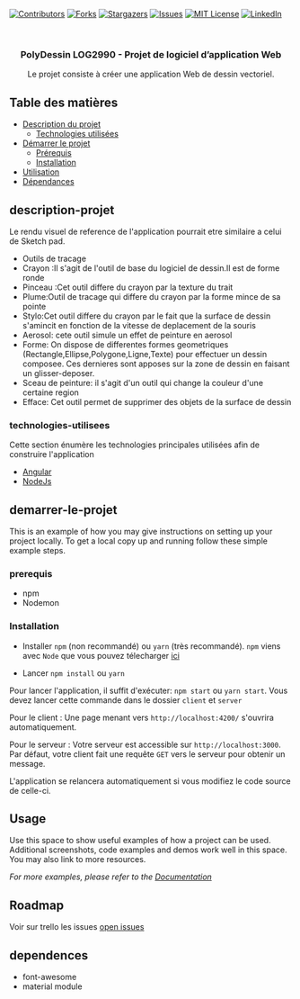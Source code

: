 <!--
*** Thanks for checking out this README Template. If you have a suggestion that would
*** make this better, please fork the repo and create a pull request or simply open
*** an issue with the tag "enhancement".
*** Thanks again! Now go create something AMAZING! :D
-->





<!-- PROJECT SHIELDS -->
<!--
*** I'm using markdown "reference style" links for readability.
*** Reference links are enclosed in brackets [ ] instead of parentheses ( ).
*** See the bottom of this document for the declaration of the reference variables
*** for contributors-url, forks-url, etc. This is an optional, concise syntax you may use.
*** https://www.markdownguide.org/basic-syntax/#reference-style-links
-->
[![Contributors][contributors-shield]][contributors-url]
[![Forks][forks-shield]][forks-url]
[![Stargazers][stars-shield]][stars-url]
[![Issues][issues-shield]][issues-url]
[![MIT License][license-shield]][license-url]
[![LinkedIn][linkedin-shield]][linkedin-url]



<!-- PROJECT LOGO -->
<br />
<p align="center">

  <h3 align="center">PolyDessin LOG2990  - Projet de logiciel d’application Web</h3>

  <p align="center">
    Le projet consiste à créer une application Web de dessin vectoriel. 
  </p>
</p>



<!-- TABLE OF CONTENTS -->
## Table des matières

* [Description du projet](#description-projet)
  * [Technologies utilisées](#technologies-utilisees)
* [Démarrer le projet](#demarrer-le-projet)
  * [Prérequis](#prerequis)
  * [Installation](#installation)
* [Utilisation](#usage)
* [Dépendances](#dependences)



<!-- ABOUT THE PROJECT -->
## description-projet

Le rendu visuel de reference de l'application pourrait etre similaire a celui de Sketch pad.
* Outils de tracage
* Crayon :Il s'agit de l'outil de base du logiciel de dessin.Il est de forme ronde
* Pinceau :Cet outil differe du crayon par la texture du trait
* Plume:Outil de tracage qui differe du crayon par la forme mince de sa pointe
* Stylo:Cet outil differe du crayon par le fait que la surface de dessin s'amincit en fonction de la vitesse de deplacement de la souris
* Aerosol: cete outil simule un effet de peinture en aerosol
* Forme: On dispose de differentes formes geometriques (Rectangle,Ellipse,Polygone,Ligne,Texte) pour effectuer un dessin composee. Ces dernieres sont apposes sur la zone de dessin en faisant un glisser-deposer.
* Sceau de peinture: il s'agit d'un outil qui change la couleur d'une certaine region
* Efface: Cet outil permet de supprimer des objets de la surface de dessin

### technologies-utilisees
Cette section énumère les technologies principales utilisées afin de construire l'application
* [Angular](https://angular.io)
* [NodeJs](https://nodejs.org/)



<!-- GETTING STARTED -->
## demarrer-le-projet

This is an example of how you may give instructions on setting up your project locally.
To get a local copy up and running follow these simple example steps.

### prerequis

* npm
* Nodemon

### Installation

- Installer `npm` (non recommandé) ou `yarn` (très recommandé). `npm` viens avec `Node` que vous pouvez télecharger [ici](https://nodejs.org/en/download/)

- Lancer `npm install` ou `yarn`

Pour lancer l'application, il suffit d'exécuter: `npm start` ou `yarn start`. Vous devez lancer cette commande dans le dossier `client` et `server`

Pour le client : 
    Une page menant vers `http://localhost:4200/` s'ouvrira automatiquement.

Pour le serveur :
    Votre serveur est accessible sur `http://localhost:3000`. Par défaut, votre client fait une requête `GET` vers le serveur pour obtenir un message.


L'application se relancera automatiquement si vous modifiez le code source de celle-ci.



<!-- USAGE EXAMPLES -->
## Usage

Use this space to show useful examples of how a project can be used. Additional screenshots, code examples and demos work well in this space. You may also link to more resources.

_For more examples, please refer to the [Documentation](https://example.com)_



<!-- ROADMAP -->
## Roadmap

Voir sur trello les issues [open issues](https://trello.com/b/wCeGjPCQ/log2990-a2019-equipe-16) 



<!-- ACKNOWLEDGEMENTS -->
## dependences
* font-awesome
* material module





<!-- MARKDOWN LINKS & IMAGES -->
<!-- https://www.markdownguide.org/basic-syntax/#reference-style-links -->
[contributors-shield]: https://img.shields.io/github/contributors/othneildrew/Best-README-Template.svg?style=flat-square
[contributors-url]: https://github.com/othneildrew/Best-README-Template/graphs/contributors
[forks-shield]: https://img.shields.io/github/forks/othneildrew/Best-README-Template.svg?style=flat-square
[forks-url]: https://github.com/othneildrew/Best-README-Template/network/members
[stars-shield]: https://img.shields.io/github/stars/othneildrew/Best-README-Template.svg?style=flat-square
[stars-url]: https://github.com/othneildrew/Best-README-Template/stargazers
[issues-shield]: https://img.shields.io/github/issues/othneildrew/Best-README-Template.svg?style=flat-square
[issues-url]: https://github.com/othneildrew/Best-README-Template/issues
[license-shield]: https://img.shields.io/github/license/othneildrew/Best-README-Template.svg?style=flat-square
[license-url]: https://github.com/othneildrew/Best-README-Template/blob/master/LICENSE.txt
[linkedin-shield]: https://img.shields.io/badge/-LinkedIn-black.svg?style=flat-square&logo=linkedin&colorB=555
[linkedin-url]: https://linkedin.com/in/othneildrew
[product-screenshot]: images/screenshot.png

